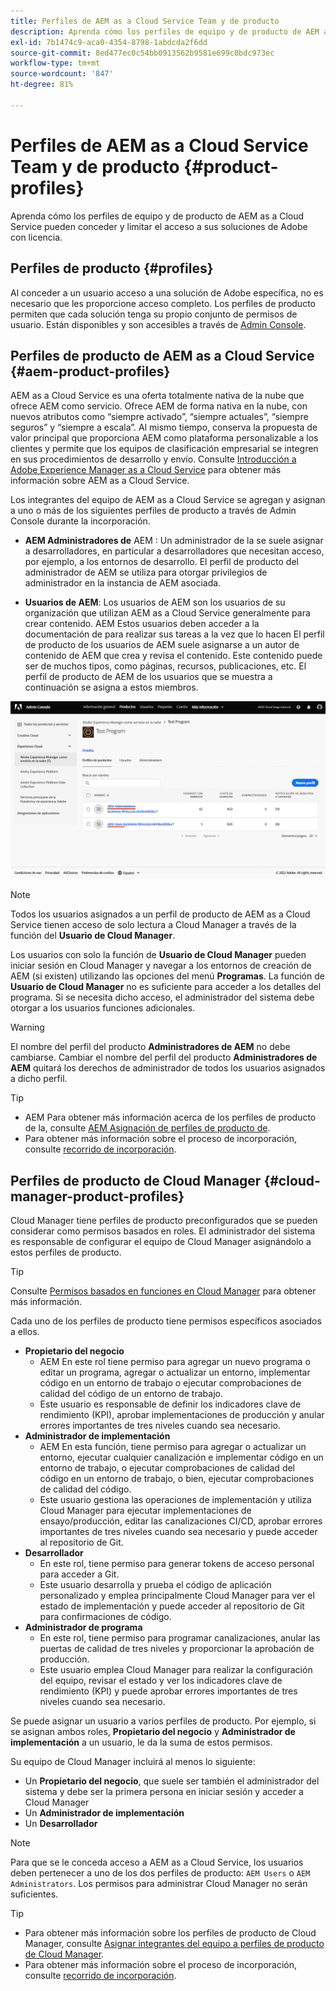 ```yaml
---
title: Perfiles de AEM as a Cloud Service Team y de producto
description: Aprenda cómo los perfiles de equipo y de producto de AEM as a Cloud Service pueden conceder y limitar el acceso a sus soluciones de Adobe con licencia.
exl-id: 7b1474c9-aca0-4354-8798-1abdcda2f6dd
source-git-commit: 8ed477ec0c54bb0913562b9581e699c0bdc973ec
workflow-type: tm+mt
source-wordcount: '847'
ht-degree: 81%

---
```



# Perfiles de AEM as a Cloud Service Team y de producto {#product-profiles}

Aprenda cómo los perfiles de equipo y de producto de AEM as a Cloud Service pueden conceder y limitar el acceso a sus soluciones de Adobe con licencia.

## Perfiles de producto {#profiles}

Al conceder a un usuario acceso a una solución de Adobe específica, no es necesario que les proporcione acceso completo. Los perfiles de producto permiten que cada solución tenga su propio conjunto de permisos de usuario. Están disponibles y son accesibles a través de [Admin Console](/help/journey-onboarding/admin-console.md).

## Perfiles de producto de AEM as a Cloud Service {#aem-product-profiles}

AEM as a Cloud Service es una oferta totalmente nativa de la nube que ofrece AEM como servicio. Ofrece AEM de forma nativa en la nube, con nuevos atributos como “siempre activado”, “siempre actuales”, “siempre seguros” y “siempre a escala”. Al mismo tiempo, conserva la propuesta de valor principal que proporciona AEM como plataforma personalizable a los clientes y permite que los equipos de clasificación empresarial se integren en sus procedimientos de desarrollo y envío. Consulte [Introducción a Adobe Experience Manager as a Cloud Service](/help/overview/introduction.md) para obtener más información sobre AEM as a Cloud Service.

Los integrantes del equipo de AEM as a Cloud Service se agregan y asignan a uno o más de los siguientes perfiles de producto a través de Admin Console durante la incorporación.

* **AEM Administradores de** AEM : Un administrador de la se suele asignar a desarrolladores, en particular a desarrolladores que necesitan acceso, por ejemplo, a los entornos de desarrollo. El perfil de producto del administrador de AEM se utiliza para otorgar privilegios de administrador en la instancia de AEM asociada.

* **Usuarios de AEM**: Los usuarios de AEM son los usuarios de su organización que utilizan AEM as a Cloud Service generalmente para crear contenido. AEM Estos usuarios deben acceder a la documentación de para realizar sus tareas a la vez que lo hacen El perfil de producto de los usuarios de AEM suele asignarse a un autor de contenido de AEM que crea y revisa el contenido. Este contenido puede ser de muchos tipos, como páginas, recursos, publicaciones, etc. El perfil de producto de AEM de los usuarios que se muestra a continuación se asigna a estos miembros.

![Perfiles de producto](/help/onboarding/assets/admin-console-profiles.png)

>[!NOTE]
>
>Todos los usuarios asignados a un perfil de producto de AEM as a Cloud Service tienen acceso de solo lectura a Cloud Manager a través de la función del **Usuario de Cloud Manager**.
>
>Los usuarios con solo la función de **Usuario de Cloud Manager** pueden iniciar sesión en Cloud Manager y navegar a los entornos de creación de AEM (si existen) utilizando las opciones del menú **Programas**. La función de **Usuario de Cloud Manager** no es suficiente para acceder a los detalles del programa. Si se necesita dicho acceso, el administrador del sistema debe otorgar a los usuarios funciones adicionales.

>[!WARNING]
>
>El nombre del perfil del producto **Administradores de AEM** no debe cambiarse. Cambiar el nombre del perfil del producto **Administradores de AEM** quitará los derechos de administrador de todos los usuarios asignados a dicho perfil.

>[!TIP]
>
>* AEM Para obtener más información acerca de los perfiles de producto de la, consulte [AEM Asignación de perfiles de producto de](/help/journey-onboarding/assign-profiles-aem.md).
>* Para obtener más información sobre el proceso de incorporación, consulte [recorrido de incorporación](/help/journey-onboarding/overview.md).

## Perfiles de producto de Cloud Manager {#cloud-manager-product-profiles}

Cloud Manager tiene perfiles de producto preconfigurados que se pueden considerar como permisos basados en roles. El administrador del sistema es responsable de configurar el equipo de Cloud Manager asignándolo a estos perfiles de producto.

>[!TIP]
>
>Consulte [Permisos basados en funciones en Cloud Manager](/help/onboarding/cloud-manager-introduction.md#role-based-permissions) para obtener más información.

Cada uno de los perfiles de producto tiene permisos específicos asociados a ellos.

* **Propietario del negocio**
   * AEM En este rol tiene permiso para agregar un nuevo programa o editar un programa, agregar o actualizar un entorno, implementar código en un entorno de trabajo o ejecutar comprobaciones de calidad del código de un entorno de trabajo.
   * Este usuario es responsable de definir los indicadores clave de rendimiento (KPI), aprobar implementaciones de producción y anular errores importantes de tres niveles cuando sea necesario.
* **Administrador de implementación**
   * AEM En esta función, tiene permiso para agregar o actualizar un entorno, ejecutar cualquier canalización e implementar código en un entorno de trabajo, o ejecutar comprobaciones de calidad del código en un entorno de trabajo, o bien, ejecutar comprobaciones de calidad del código.
   * Este usuario gestiona las operaciones de implementación y utiliza Cloud Manager para ejecutar implementaciones de ensayo/producción, editar las canalizaciones CI/CD, aprobar errores importantes de tres niveles cuando sea necesario y puede acceder al repositorio de Git.
* **Desarrollador**
   * En este rol, tiene permiso para generar tokens de acceso personal para acceder a Git.
   * Este usuario desarrolla y prueba el código de aplicación personalizado y emplea principalmente Cloud Manager para ver el estado de implementación y puede acceder al repositorio de Git para confirmaciones de código.
* **Administrador de programa**
   * En este rol, tiene permiso para programar canalizaciones, anular las puertas de calidad de tres niveles y proporcionar la aprobación de producción.
   * Este usuario emplea Cloud Manager para realizar la configuración del equipo, revisar el estado y ver los indicadores clave de rendimiento (KPI) y puede aprobar errores importantes de tres niveles cuando sea necesario.

Se puede asignar un usuario a varios perfiles de producto. Por ejemplo, si se asignan ambos roles, **Propietario del negocio** y **Administrador de implementación** a un usuario, le da la suma de estos permisos.

Su equipo de Cloud Manager incluirá al menos lo siguiente:

* Un **Propietario del negocio**, que suele ser también el administrador del sistema y debe ser la primera persona en iniciar sesión y acceder a Cloud Manager
* Un **Administrador de implementación**
* Un **Desarrollador**

>[!NOTE]
>
>Para que se le conceda acceso a AEM as a Cloud Service, los usuarios deben pertenecer a uno de los dos perfiles de producto: `AEM Users` o `AEM Administrators`. Los permisos para administrar Cloud Manager no serán suficientes.

>[!TIP]
>
>* Para obtener más información sobre los perfiles de producto de Cloud Manager, consulte [Asignar integrantes del equipo a perfiles de producto de Cloud Manager](/help/journey-onboarding/assign-profiles-cloud-manager.md).
>* Para obtener más información sobre el proceso de incorporación, consulte [recorrido de incorporación](/help/journey-onboarding/overview.md).
